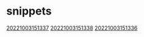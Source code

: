 # snippets
[20221003151337](/zet/20221003151337/README.md)
[20221003151338](/zet/20221003151338/README.md)
[20221003151336](/zet/20221003151336/README.md)

